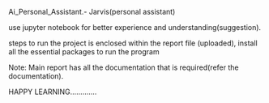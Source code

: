 Ai_Personal_Assistant.-
Jarvis(personal assistant)

use jupyter notebook for better experience and understanding(suggestion).

steps to run the project is enclosed within the report file (uploaded), install all the essential packages to run the program

Note: Main report has all the documentation that is required(refer the documentation).

HAPPY LEARNING.............
